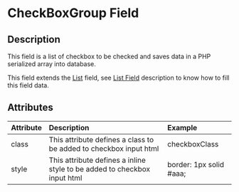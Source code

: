 # CheckBoxGroup Field #

## Description ##

This field is a list of checkbox to be checked and saves data in a PHP serialized array into database.

This field extends the [List](FieldList.md) field, see [List Field](FieldList.md) description to know how to fill this field data.

## Attributes ##

| **Attribute** | **Description** | **Example** |
|:--------------|:----------------|:------------|
| class         | This attribute defines a class to be added to checkbox input html | checkboxClass |
| style         | This attribute defines a inline style to be added to checkbox input html | border: 1px solid #aaa; |